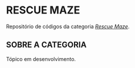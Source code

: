 # RESCUE MAZE

Repositório de códigos da categoria [*Rescue Maze*](http://www.cbrobotica.org/?page_id=144).

## SOBRE A CATEGORIA

Tópico em desenvolvimento.
